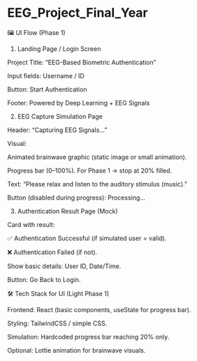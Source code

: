# EEG_Project_Final_Year



🖼️ UI Flow (Phase 1)
1. Landing Page / Login Screen

Project Title: “EEG-Based Biometric Authentication”

Input fields: Username / ID

Button: Start Authentication

Footer: Powered by Deep Learning + EEG Signals

2. EEG Capture Simulation Page

Header: “Capturing EEG Signals…”

Visual:

Animated brainwave graphic (static image or small animation).

Progress bar (0–100%). For Phase 1 → stop at 20% filled.

Text: “Please relax and listen to the auditory stimulus (music).”

Button (disabled during progress): Processing…

3. Authentication Result Page (Mock)

Card with result:

✅ Authentication Successful (if simulated user = valid).

❌ Authentication Failed (if not).

Show basic details: User ID, Date/Time.

Button: Go Back to Login.

🛠️ Tech Stack for UI (Light Phase 1)

Frontend: React (basic components, useState for progress bar).

Styling: TailwindCSS / simple CSS.

Simulation: Hardcoded progress bar reaching 20% only.

Optional: Lottie animation for brainwave visuals.

